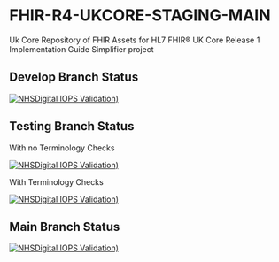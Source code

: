# FHIR-R4-UKCORE-STAGING-MAIN

Uk Core Repository of FHIR Assets for HL7 FHIR® UK Core Release 1 Implementation Guide Simplifier project

## Develop Branch Status

 [![NHSDigital IOPS Validation)](https://github.com/NHSDigital/FHIR-R4-UKCORE-STAGING-MAIN/actions/workflows/validation-no-terminology.yml/badge.svg?branch=develop)](https://github.com/NHSDigital/FHIR-R4-UKCORE-STAGING-MAIN/actions/workflows/validation-no-terminology.yml?branch=develop)


## Testing Branch Status
 
 With no Terminology Checks 
 
  [![NHSDigital IOPS Validation)](https://github.com/NHSDigital/FHIR-R4-UKCORE-STAGING-MAIN/actions/workflows/validation-no-terminology.yml/badge.svg?branch=testing)](https://github.com/NHSDigital/FHIR-R4-UKCORE-STAGING-MAIN/actions/workflows/validation-no-terminology.yml?branch=testing)
  
  With Terminology Checks 
  
  [![NHSDigital IOPS Validation)](https://github.com/NHSDigital/FHIR-R4-UKCORE-STAGING-MAIN/actions/workflows/terminology.yml/badge.svg?branch=testing)](https://github.com/NHSDigital/FHIR-R4-UKCORE-STAGING-MAIN/actions/workflows/terminology.yml?branch=testing)

## Main Branch Status

 [![NHSDigital IOPS Validation)](https://github.com/NHSDigital/FHIR-R4-UKCORE-STAGING-MAIN/actions/workflows/validation-no-terminology.yml/badge.svg)](https://github.com/NHSDigital/FHIR-R4-UKCORE-STAGING-MAIN/actions/workflows/validation-no-terminology.yml)
